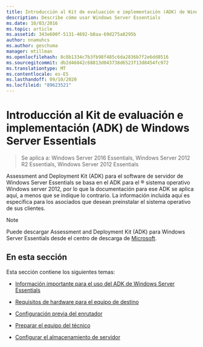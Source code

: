 ```yaml
---
title: Introducción al Kit de evaluación e implementación (ADK) de Windows Server Essentials
description: Describe cómo usar Windows Server Essentials
ms.date: 10/03/2016
ms.topic: article
ms.assetid: 343e600f-5131-4692-b8aa-69d275a8295b
author: nnamuhcs
ms.author: geschuma
manager: mtillman
ms.openlocfilehash: 8c8b1334c7b3fb98f485c6da2836b7f2e6dd8516
ms.sourcegitcommit: db2d46842c68813d043738d6523f13d8454fc972
ms.translationtype: MT
ms.contentlocale: es-ES
ms.lasthandoff: 09/10/2020
ms.locfileid: "89623521"
---
```

# <a name="getting-started-with-the-windows-server-essentials-adk"></a>Introducción al Kit de evaluación e implementación (ADK) de Windows Server Essentials

>Se aplica a: Windows Server 2016 Essentials, Windows Server 2012 R2 Essentials, Windows Server 2012 Essentials

Assessment and Deployment Kit (ADK) para el software de servidor de Windows Server Essentials se basa en el ADK para el &reg; sistema operativo Windows server 2012, por lo que la documentación para ese ADK se aplica aquí, a menos que se indique lo contrario. La información incluida aquí es específica para los asociados que desean preinstalar el sistema operativo de sus clientes.

> [!NOTE]
>  Puede descargar Assessment and Deployment Kit (ADK) para Windows Server Essentials desde el centro de descarga de [Microsoft](https://www.microsoft.com/download/details.aspx?id=34866).

## <a name="in-this-section"></a>En esta sección
 Esta sección contiene los siguientes temas:


-   [Información importante para el uso del ADK de Windows Server Essentials](Important-Information-for-Using-the-Windows-Server-Essentials-ADK.md)

-   [Requisitos de hardware para el equipo de destino](Hardware-Requirements-for-the-Target-Computer.md)

-   [Configuración previa del enrutador](Preconfiguring-a-Router.md)

-   [Preparar el equipo del técnico](Prepare-the-Technician-Computer.md)

-   [Configurar el almacenamiento de servidor](Configure-Server-Storage.md)

